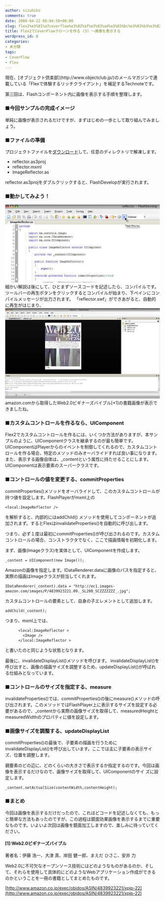 ```yaml
---
author: sizuhiko
comments: true
date: 2008-04-22 08:04:50+00:00
slug: flex2%e3%81%a7coverflow%e3%82%af%e3%83%ad%e3%83%bc%e3%83%b3%e3%82%92%e4%bd%9c%e3%82%8b-3-%ef%bd%9e%e7%94%bb%e5%83%8f%e3%82%92%e8%a1%a8%e7%a4%ba%e3%81%99%e3%82%8b
title: Flex2でCoverFlowクローンを作る (3) ～画像を表示する
wordpress_id: 8
categories:
- 未分類
tags:
- CoverFlow
- Flex
---
```


<!-- more -->現在、[オブジェクト倶楽部](http://www.objectclub.jp/)のメールマガジンで連載している「Flexで体験するリッチクライアント」を補足するTechnoteです。  

第三回は、Flashコンポーネント内に画像を表示する手順を整理します。  

  



### ■今回サンプルの完成イメージ


  









  
単純に画像が表示されるだけですが、まずはじめの一歩として取り組んでみましょう。  

  



### ■ファイルの準備


  

プロジェクトファイルを[ダウンロード](/images/blog/images/flex2_coverflow_3/reflector.zip)して、任意のディレクトリで解凍します。


  * reflector.as3proj
  * reflector.mxml
  * ImageReflector.as

reflector.as3projをダブルクリックすると、FlashDevelopが実行されます。  

  



### ■動かしてみよう！


  

![](/images/blog/images/flex2_coverflow_3/test.jpg) 
細かい解説は後にして、ひとまずソースコードを記述したら、コンパイルです。
ツールバーの再生ボタンをクリックするとコンパイルが始まり、下ペインにコンパイルメッセージが出力されます。
「reflector.swf」ができあがると、自動的に再生がはじまり、  
![](/images/blog/images/flex2_coverflow_3/run.jpg) 
amazon.comから取得したWeb2.0ビギナーズバイブル[*1]の書籍画像が表示できましたね。  

  



### ■カスタムコントロールを作るなら、UIComponent


Flex2でカスタムコントロールを作るには、いくつか方法がありますが、本サンプルのように、UIComponentクラスを継承するのが最も簡単です。UIComponentはPlayerからのイベントを制御してくれるので、カスタムコントロールを作る場合、特定のメソッドのみオーバライドすれば良い事になります。また、表示する画像自体は、_contentという属性に持たせることにします。UIComponentは表示要素のスーパークラスです。
  



### ■コントロールの値を変更する、commitProperties


commitProperties()メソッドをオーバライドして、このカスタムコントロールが持つ値を設定します。FlashPlayerがmxml上の
    
    <local:ImageReflector />

を解析すると、内部的にはaddChild() メソッドを使用してコンポーネントが追加されまず。するとFlexはinvalidateProperties()を自動的に呼び出します。  

つまり、必ず１度は最初にcommitProperties()が呼び出されるのです。カスタムコントロールの場合、コンストラクタでなく、ここで描画情報を初期化します。  

まず、画像(Imageクラス)を実体として、UIComponentを作成します。

    
    _content = UIComponent(new Image());


Amazonの画像を指定します。IDataRenderer.dataに画像のパスを指定すると、実際の描画はImageクラスが担当してくれます。

    
    IDataRenderer(_content).data = "http://ec1.images-amazon.com/images/P/4839923221.09._SL200_SCZZZZZZZ_.jpg";


カスタムコントロールの要素として、自身の子エレメントとして追加します。

    
    addChild(_content);


つまり、mxml上では、

    
    
          <local:ImageReflector >
            <Image />
          </local:ImageReflector >
    


と書いたのと同じような状態となります。  

最後に、invalidateDisplayList()メソッドを呼びます。
invalidateDisplayList()を呼び出すと、画像の描画サイズを調整するため、updateDisplayList()が呼ばれる仕組みとなっています。  

  



### ■コントロールのサイズを指定する、measure


invalidateProperties()では、commitProperties()の後にmeasure()メソッドの呼び出されます。このメソッドではFlashPlayer上に表示するサイズを設定する必要があるので、_contentから実際の画像サイズを取得して、measuredHeightとmeasuredWidthのプロパティに値を設定します。  

  



### ■画像サイズを調整する、updateDisplayList


commitProperties()の最後で、子要素の描画を行うためにinvalidateDisplayList()を呼び出しています。ここでは主に子要素の表示サイズ、位置を調整します。  

親要素のどの辺に、どのくらいの大きさで表示するか指定するのです。今回は画像を表示するだけなので、画像サイズを取得して、UIComponentのサイ
ズに設定します。

    
    _content.setActualSize(contentWidth,contentHeight);


  



### ■まとめ


今回は画像を表示するだけだったので、これほどコードを記述しなくても、もっと簡単な方法もあったのですが、この過程は鏡面効果画像を表示するまでに重要なものです。いよいよ次回は画像を鏡面加工しますので、楽しみに待っていてください。  

  



#### [1]:Web2.0ビギナーズバイブル


著者名：伊藤 浩一、大津 真、岸田 健一郎、まえだ ひさこ、安井 力  

Web2.0に不可欠なオープンソース技術にはどのようなものがあるのか、そして、それらを使用して具体的にどのようなWebアプリケーション作成ができるのかということを一冊の書籍としてまとめたものです。  

[http://www.amazon.co.jp/exec/obidos/ASIN/4839923221/xpjp-22](http://www.amazon.co.jp/exec/obidos/ASIN/4839923221/xpjp-22)
